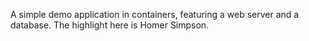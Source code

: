 A simple demo application in containers, featuring a web server and a database. The highlight here is Homer Simpson.
